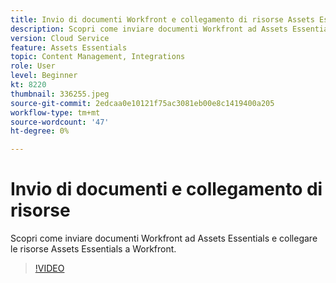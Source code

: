 ```yaml
---
title: Invio di documenti Workfront e collegamento di risorse Assets Essentials
description: Scopri come inviare documenti Workfront ad Assets Essentials e collegare le risorse Assets Essentials a Workfront.
version: Cloud Service
feature: Assets Essentials
topic: Content Management, Integrations
role: User
level: Beginner
kt: 8220
thumbnail: 336255.jpeg
source-git-commit: 2edcaa0e10121f75ac3081eb00e8c1419400a205
workflow-type: tm+mt
source-wordcount: '47'
ht-degree: 0%

---
```



# Invio di documenti e collegamento di risorse

Scopri come inviare documenti Workfront ad Assets Essentials e collegare le risorse Assets Essentials a Workfront.

>[!VIDEO](https://video.tv.adobe.com/v/336255/?quality=12&learn=on)
